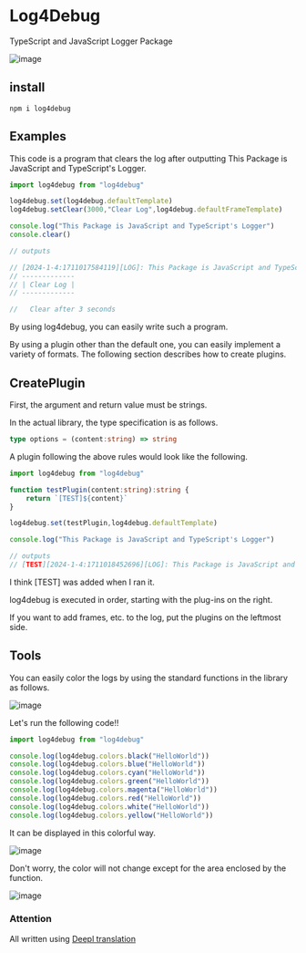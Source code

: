 # Log4Debug
TypeScript and JavaScript Logger Package

![image](https://github.com/ROBOTofficial/log4debug/assets/101011695/0bf9a0c7-f711-476d-a967-109b7730e869)
## install
```console
npm i log4debug
```
## Examples
This code is a program that clears the log after outputting This Package is JavaScript and TypeScript's Logger.
```js
import log4debug from "log4debug"

log4debug.set(log4debug.defaultTemplate)
log4debug.setClear(3000,"Clear Log",log4debug.defaultFrameTemplate)

console.log("This Package is JavaScript and TypeScript's Logger")
console.clear()

// outputs

// [2024-1-4:1711017584119][LOG]: This Package is JavaScript and TypeScript's Logger
// -------------
// | Clear Log |
// -------------

//   Clear after 3 seconds


```
By using log4debug, you can easily write such a program.

By using a plugin other than the default one, you can easily implement a variety of formats.
The following section describes how to create plugins.
## CreatePlugin
First, the argument and return value must be strings.


In the actual library, the type specification is as follows.
```ts
type options = (content:string) => string
```
A plugin following the above rules would look like the following.
```ts
import log4debug from "log4debug"

function testPlugin(content:string):string {
    return `[TEST]${content}`
}

log4debug.set(testPlugin,log4debug.defaultTemplate)

console.log("This Package is JavaScript and TypeScript's Logger")

// outputs
// [TEST][2024-1-4:1711018452696][LOG]: This Package is JavaScript and TypeScript's Logger
```
I think [TEST] was added when I ran it.

log4debug is executed in order, starting with the plug-ins on the right.

If you want to add frames, etc. to the log, put the plugins on the leftmost side.

## Tools
You can easily color the logs by using the standard functions in the library as follows.

![image](https://github.com/ROBOTofficial/log4debug/assets/101011695/718e3861-694d-4bb3-9c64-708172bcb1d7)

Let's run the following code!!
```js
import log4debug from "log4debug"

console.log(log4debug.colors.black("HelloWorld"))
console.log(log4debug.colors.blue("HelloWorld"))
console.log(log4debug.colors.cyan("HelloWorld"))
console.log(log4debug.colors.green("HelloWorld"))
console.log(log4debug.colors.magenta("HelloWorld"))
console.log(log4debug.colors.red("HelloWorld"))
console.log(log4debug.colors.white("HelloWorld"))
console.log(log4debug.colors.yellow("HelloWorld"))
```

It can be displayed in this colorful way.

![image](https://github.com/ROBOTofficial/log4debug/assets/101011695/ca72c7e7-f6a8-4f4f-8b2f-293f956de215)

Don't worry, the color will not change except for the area enclosed by the function.

![image](https://github.com/ROBOTofficial/log4debug/assets/101011695/936ef867-6256-42f8-b039-908dd8c47f2e)

### Attention
All written using [Deepl translation](https://www.deepl.com/ja/translator)
